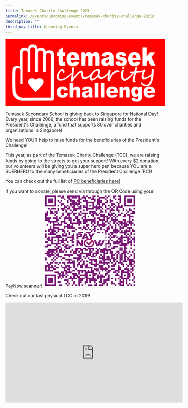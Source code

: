 ```yaml
---
title: Temasek Charity Challenge 2023
permalink: /events/upcoming-events/temasek-charity-challenge-2023/
description: ""
third_nav_title: Upcoming Events
---
```

![](/images/tcc%20logo.png)

Temasek Secondary School is giving back to Singapore for National Day!
Every year, since 2006, the school has been raising funds for the President's Challenge, a fund that supports 80 over charities and organisations in Singapore!

We need YOUR help to raise funds for the beneficiaries of the President's Challenge!

This year, as part of the Temasek Charity Challenge (TCC), we are raising funds by going to the streets to get your support! With every $2 donation, our volunteers will be giving you a super hero pen because YOU are a SUERHERO to the many beneficiaries of the President Challenge (PC)!

You can check out the full list of  [PC beneficiaries here!](https://www.presidentschallenge.gov.sg/whowesupport/)

If you want to donate, please send via through the QR Code using your PayNow scanner!
![](/images/pc%20qr%20code%202023.png)

Check out our last physical TCC in 2019!

<iframe allowfullscreen="" allow="accelerometer; autoplay; clipboard-write; encrypted-media; gyroscope; picture-in-picture; web-share" frameborder="0" title="YouTube video player" src="https://www.youtube.com/embed/PXqd2mf0fk0" height="315" width="560"></iframe>